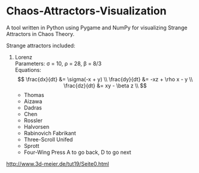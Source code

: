 # Chaos-Attractors-Visualization

A tool written in Python using Pygame and NumPy for visualizing Strange Attractors
in Chaos Theory.  
  
Strange attractors included:  
1. Lorenz  
    Parameters: σ = 10, ρ = 28, β = 8/3  
    Equations:  
        $$
        \frac{dx}{dt} &= \sigma(-x + y) \\
        \frac{dy}{dt} &= -xz + \rho x - y \\
        \frac{dz}{dt} &= xy - \beta z \\
        $$
    - Thomas
    - Aizawa
    - Dadras
    - Chen
    - Rossler
    - Halvorsen 
    - Rabinovich Fabrikant
    - Three-Scroll Unifed
    - Sprott
    - Four-Wing
Press A to go back, D to go next

http://www.3d-meier.de/tut19/Seite0.html